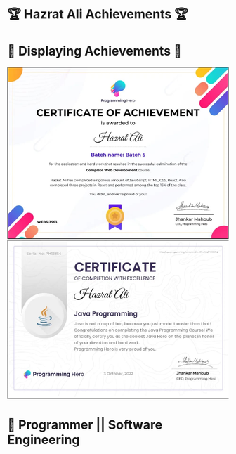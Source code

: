 # 🏆 Hazrat Ali Achievements 🏆

# 🏅 Displaying Achievements 🏅

<img src="images/webdevelopment.jpeg"/>
<img src="images/java.jpeg"/>


# 🚞 Programmer || Software Engineering

# 






